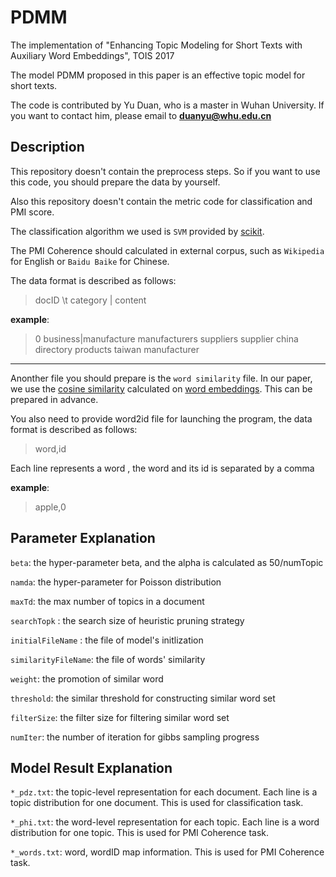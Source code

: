 # PDMM
The implementation of "Enhancing Topic Modeling for Short Texts with Auxiliary Word Embeddings", TOIS 2017

The model PDMM proposed in this paper is an effective topic model for short texts.

The code is contributed by Yu Duan, who is a master in Wuhan University. If you want to contact him, please email to **duanyu@whu.edu.cn**

## Description

This repository doesn't contain the preprocess steps. So if you want to use this code, you should prepare the data by yourself. 

Also this repository doesn't contain the metric code for classification and PMI score. 

The classification algorithm we used is `SVM` provided by [scikit](http://scikit-learn.org/stable/).

The PMI Coherence should calculated in external corpus, such as `Wikipedia` for English or `Baidu Baike` for Chinese.

The data format is described as follows:
> docID \t category | content

**example**:

> 0	business|manufacture manufacturers suppliers supplier china directory products taiwan manufacturer

***
Anonther file you should prepare is the `word similarity` file. In our paper, we use the [cosine similarity](https://en.wikipedia.org/wiki/Cosine_similarity) calculated on [word embeddings](https://code.google.com/archive/p/word2vec/). This can be prepared in advance.

You also need to provide word2id file for launching the program, the data format is described as follows:
> word,id

Each line represents a word , the word and its id is separated by a comma

**example**:
> apple,0

## Parameter Explanation

`beta`: the hyper-parameter beta, and the alpha is calculated as 50/numTopic

`namda`: the hyper-parameter for Poisson distribution

`maxTd`: the max number of topics in a document

`searchTopk` : the search size of heuristic pruning strategy

`initialFileName` : the file of model's initlization 

`similarityFileName`: the file of words' similarity

`weight`: the promotion of similar word

`threshold`: the similar threshold for constructing similar word set

`filterSize`: the filter size for filtering similar word set

`numIter`: the number of iteration for gibbs sampling progress



## Model Result Explanation
`*_pdz.txt`: the topic-level representation for each document. Each line is a topic distribution for one document. This is used for classification task.

`*_phi.txt`: the word-level representation for each topic. Each line is a word distribution for one topic. This is used for PMI Coherence task.

`*_words.txt`: word, wordID map information. This is used for PMI Coherence task.



